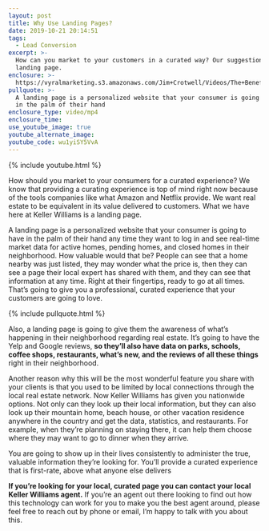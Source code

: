 ```yaml
---
layout: post
title: Why Use Landing Pages?
date: 2019-10-21 20:14:51
tags:
  - Lead Conversion
excerpt: >-
  How can you market to your customers in a curated way? Our suggestion is a
  landing page.
enclosure: >-
  https://vyralmarketing.s3.amazonaws.com/Jim+Crotwell/Videos/The+Benefits+Of+Landing+Pages.mp4
pullquote: >-
  A landing page is a personalized website that your consumer is going to have
  in the palm of their hand
enclosure_type: video/mp4
enclosure_time:
use_youtube_image: true
youtube_alternate_image:
youtube_code: wu1yiSY5VvA
---
```


{% include youtube.html %}

How should you market to your consumers for a curated experience? We know that providing a curating experience is top of mind right now because of the tools companies like what Amazon and Netflix provide. We want real estate to be equivalent in its value delivered to customers. What we have here at Keller Williams is a landing page.

A landing page is a personalized website that your consumer is going to have in the palm of their hand any time they want to log in and see real-time market data for active homes, pending homes, and closed homes in their neighborhood. How valuable would that be? People can see that a home nearby was just listed, they may wonder what the price is, then they can see a page their local expert has shared with them, and they can see that information at any time. Right at their fingertips, ready to go at all times. That’s going to give you a professional, curated experience that your customers are going to love.&nbsp;

{% include pullquote.html %}

Also, a landing page is going to give them the awareness of what’s happening in their neighborhood regarding real estate. It’s going to have the Yelp and Google reviews, **so they’ll also have data on parks, schools, coffee shops, restaurants, what’s new, and the reviews of all these things** right in their neighborhood.&nbsp;

Another reason why this will be the most wonderful feature you share with your clients is that you used to be limited by local connections through the local real estate network. Now Keller Williams has given you nationwide options. Not only can they look up their local information, but they can also look up their mountain home, beach house, or other vacation residence anywhere in the country and get the data, statistics, and restaurants. For example, when they’re planning on staying there, it can help them choose where they may want to go to dinner when they arrive.&nbsp;

You are going to show up in their lives consistently to administer the true, valuable information they’re looking for. You’ll provide a curated experience that is first-rate, above what anyone else delivers

**If you’re looking for your local, curated page you can contact your local Keller Williams agent.** If you’re an agent out there looking to find out how this technology can work for you to make you the best agent around, please feel free to reach out by phone or email, I’m happy to talk with you about this.&nbsp;<br>&nbsp;

&nbsp;